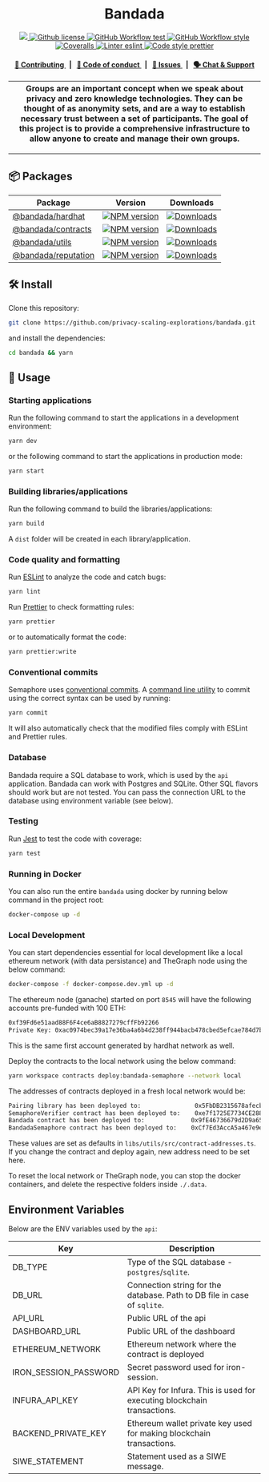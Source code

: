 <p align="center">
    <h1 align="center">
      Bandada
    </h1>
</p>

<p align="center">
    <a href="https://github.com/privacy-scaling-explorations" target="_blank">
        <img src="https://img.shields.io/badge/project-Bandada-blue.svg?style=flat-square">
    </a>
    <a href="https://github.com/privacy-scaling-explorations/bandada/blob/main/LICENSE">
        <img alt="Github license" src="https://img.shields.io/github/license/privacy-scaling-explorations/bandada.svg?style=flat-square">
    </a>
    <a href="https://github.com/privacy-scaling-explorations/bandada/actions?query=workflow%3Atest">
        <img alt="GitHub Workflow test" src="https://img.shields.io/github/actions/workflow/status/privacy-scaling-explorations/bandada/test.yml?branch=main&label=test&style=flat-square&logo=github">
    </a>
    <a href="https://github.com/privacy-scaling-explorations/bandada/actions?query=workflow%3Astyle">
        <img alt="GitHub Workflow style" src="https://img.shields.io/github/actions/workflow/status/privacy-scaling-explorations/bandada/style.yml?branch=main&label=style&style=flat-square&logo=github">
    </a>
    <a href="https://coveralls.io/github/privacy-scaling-explorations/bandada">
        <img alt="Coveralls" src="https://img.shields.io/coveralls/github/privacy-scaling-explorations/bandada?label=coverage (ts)&style=flat-square&logo=coveralls">
    </a>
    <a href="https://eslint.org/">
        <img alt="Linter eslint" src="https://img.shields.io/badge/linter-eslint-8080f2?style=flat-square&logo=eslint">
    </a>
    <a href="https://prettier.io/">
        <img alt="Code style prettier" src="https://img.shields.io/badge/code%20style-prettier-f8bc45?style=flat-square&logo=prettier">
    </a>

</p>

<div align="center">
    <h4>
        <a href="/CONTRIBUTING.md">
            👥 Contributing
        </a>
        <span>&nbsp;&nbsp;|&nbsp;&nbsp;</span>
        <a href="/CODE_OF_CONDUCT.md">
            🤝 Code of conduct
        </a>
        <span>&nbsp;&nbsp;|&nbsp;&nbsp;</span>
        <a href="https://github.com/privacy-scaling-explorations/bandada/contribute">
            🔎 Issues
        </a>
        <span>&nbsp;&nbsp;|&nbsp;&nbsp;</span>
        <a href="https://discord.gg/sF5CT5rzrR">
            🗣️ Chat &amp; Support
        </a>
    </h4>
</div>

| Groups are an important concept when we speak about privacy and zero knowledge technologies. They can be thought of as anonymity sets, and are a way to establish necessary trust between a set of participants. The goal of this project is to provide a comprehensive infrastructure to allow anyone to create and manage their own groups. |
| --------------------------------------------------------------------------------------------------------------------------------------------------------------------------------------------------------------------------------------------------------------------------------------------------------------------------------------------- |

---

## 📦 Packages

<table>
    <th>Package</th>
    <th>Version</th>
    <th>Downloads</th>
    <tbody>
        <tr>
            <td>
                <a href="/libs/hardhat">
                    @bandada/hardhat
                </a>
            </td>
            <td>
                <!-- NPM version -->
                <a href="https://npmjs.org/package/@bandada/hardhat">
                    <img src="https://img.shields.io/npm/v/@bandada/hardhat.svg?style=flat-square" alt="NPM version" />
                </a>
            </td>
            <td>
                <!-- Downloads -->
                <a href="https://npmjs.org/package/@bandada/hardhat">
                    <img src="https://img.shields.io/npm/dm/@bandada/hardhat.svg?style=flat-square" alt="Downloads" />
                </a>
            </td>
        </tr>
        <tr>
            <td>
                <a href="/apps/contracts/contracts">
                    @bandada/contracts
                </a>
            </td>
            <td>
                <!-- NPM version -->
                <a href="https://npmjs.org/package/@bandada/contracts">
                    <img src="https://img.shields.io/npm/v/@bandada/contracts.svg?style=flat-square" alt="NPM version" />
                </a>
            </td>
            <td>
                <!-- Downloads -->
                <a href="https://npmjs.org/package/@bandada/contracts">
                    <img src="https://img.shields.io/npm/dm/@bandada/contracts.svg?style=flat-square" alt="Downloads" />
                </a>
            </td>
        </tr>
        <tr>
            <td>
                <a href="/libs/utils">
                    @bandada/utils
                </a>
            </td>
            <td>
                <!-- NPM version -->
                <a href="https://npmjs.org/package/@bandada/utils">
                    <img src="https://img.shields.io/npm/v/@bandada/utils.svg?style=flat-square" alt="NPM version" />
                </a>
            </td>
            <td>
                <!-- Downloads -->
                <a href="https://npmjs.org/package/@bandada/utils">
                    <img src="https://img.shields.io/npm/dm/@bandada/utils.svg?style=flat-square" alt="Downloads" />
                </a>
            </td>
        </tr>
        <tr>
            <td>
                <a href="/libs/reputation">
                    @bandada/reputation
                </a>
            </td>
            <td>
                <!-- NPM version -->
                <a href="https://npmjs.org/package/@bandada/reputation">
                    <img src="https://img.shields.io/npm/v/@bandada/reputation.svg?style=flat-square" alt="NPM version" />
                </a>
            </td>
            <td>
                <!-- Downloads -->
                <a href="https://npmjs.org/package/@bandada/reputation">
                    <img src="https://img.shields.io/npm/dm/@bandada/reputation.svg?style=flat-square" alt="Downloads" />
                </a>
            </td>
        </tr>
    <tbody>
</table>

## 🛠 Install

Clone this repository:

```bash
git clone https://github.com/privacy-scaling-explorations/bandada.git
```

and install the dependencies:

```bash
cd bandada && yarn
```

## 📜 Usage

### Starting applications

Run the following command to start the applications in a development environment:

```bash
yarn dev
```

or the following command to start the applications in production mode:

```bash
yarn start
```

### Building libraries/applications

Run the following command to build the libraries/applications:

```bash
yarn build
```

A `dist` folder will be created in each library/application.

### Code quality and formatting

Run [ESLint](https://eslint.org/) to analyze the code and catch bugs:

```bash
yarn lint
```

Run [Prettier](https://prettier.io/) to check formatting rules:

```bash
yarn prettier
```

or to automatically format the code:

```bash
yarn prettier:write
```

### Conventional commits

Semaphore uses [conventional commits](https://www.conventionalcommits.org/en/v1.0.0/). A [command line utility](https://github.com/commitizen/cz-cli) to commit using the correct syntax can be used by running:

```bash
yarn commit
```

It will also automatically check that the modified files comply with ESLint and Prettier rules.

### Database

Bandada require a SQL database to work, which is used by the `api` application.
Bandada can work with Postgres and SQLite. Other SQL flavors should work but are not tested.
You can pass the connection URL to the database using environment variable (see below).

### Testing

Run [Jest](https://jestjs.io/) to test the code with coverage:

```bash
yarn test
```

### Running in Docker

You can also run the entire `bandada` using docker by running below command in the project root:

```sh
docker-compose up -d
```

### Local Development

You can start dependencies essential for local development like a local ethereum network (with data persistance) and TheGraph node using the below command:

```sh
docker-compose -f docker-compose.dev.yml up -d
```

The ethereum node (ganache) started on port `8545` will have the following accounts pre-funded with 100 ETH:

```sh
0xf39Fd6e51aad88F6F4ce6aB8827279cffFb92266
Private Key: 0xac0974bec39a17e36ba4a6b4d238ff944bacb478cbed5efcae784d7bf4f2ff80
```

This is the same first account generated by hardhat network as well.

Deploy the contracts to the local network using the below command:

```sh
yarn workspace contracts deploy:bandada-semaphore --network local
```

The addresses of contracts deployed in a fresh local network would be:

```sh
Pairing library has been deployed to:               0x5FbDB2315678afecb367f032d93F642f64180aa3
SemaphoreVerifier contract has been deployed to:    0xe7f1725E7734CE288F8367e1Bb143E90bb3F0512
Bandada contract has been deployed to:             0x9fE46736679d2D9a65F0992F2272dE9f3c7fa6e0
BandadaSemaphore contract has been deployed to:    0xCf7Ed3AccA5a467e9e704C703E8D87F634fB0Fc9
```

These values are set as defaults in `libs/utils/src/contract-addresses.ts`. If you change the contract and deploy again, new address need to be set here.

To reset the local network or TheGraph node, you can stop the docker containers, and delete the respective folders inside `./.data`.

## Environment Variables

Below are the ENV variables used by the `api`:

| Key                   | Description                                                              |
| --------------------- | ------------------------------------------------------------------------ |
| DB_TYPE               | Type of the SQL database - `postgres`/`sqlite`.                          |
| DB_URL                | Connection string for the database. Path to DB file in case of `sqlite`. |
| API_URL               | Public URL of the api                                                    |
| DASHBOARD_URL         | Public URL of the dashboard                                              |
| ETHEREUM_NETWORK      | Ethereum network where the contract is deployed                          |
| IRON_SESSION_PASSWORD | Secret password used for iron-session.                                   |
| INFURA_API_KEY        | API Key for Infura. This is used for executing blockchain transactions.  |
| BACKEND_PRIVATE_KEY   | Ethereum wallet private key used for making blockchain transactions.     |
| SIWE_STATEMENT        | Statement used as a SIWE message.                                        |
